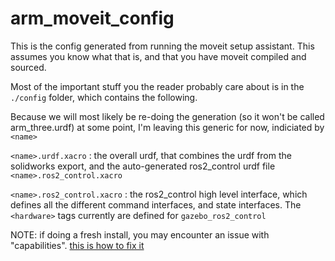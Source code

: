 # arm_moveit_config

This is the config generated from running the moveit setup assistant. This assumes you know what that is, and that you have moveit compiled and sourced.

Most of the important stuff you the reader probably care about is in the `./config` folder, which contains the following.

Because we will most likely be re-doing the generation (so it won't be called arm_three.urdf) at some point, I'm leaving this generic for now, indiciated by `<name>`

`<name>.urdf.xacro`
: the overall urdf, that combines the urdf from the solidworks export, and the auto-generated ros2_control urdf file `<name>.ros2_control.xacro`

`<name>.ros2_control.xacro`
: the ros2_control high level interface, which defines all the different command interfaces, and state interfaces. The `<hardware>` tags currently are defined for `gazebo_ros2_control`

NOTE: if doing a fresh install, you may encounter an issue with "capabilities".
[this is how to fix
it](https://robotics.stackexchange.com/questions/110134/trouble-launching-moveit2-configurations)
